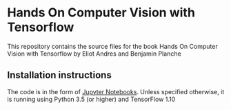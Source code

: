 # Hands On Computer Vision with Tensorflow
This repository contains the source files for the book Hands On Computer Vision with Tensorflow by Eliot Andres and Benjamin Planche

## Installation instructions
The code is in the form of [Jupyter Notebooks](http://jupyter.org/). Unless specified otherwise, it is running using Python 3.5 (or higher) and TensorFlow 1.10


